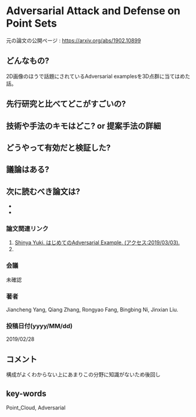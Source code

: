 # Adversarial Attack and Defense on Point Sets

元の論文の公開ページ : https://arxiv.org/abs/1902.10899

## どんなもの?
2D画像のほうで話題にされているAdversarial examplesを3D点群に当てはめた話。

## 先行研究と比べてどこがすごいの?


## 技術や手法のキモはどこ? or 提案手法の詳細

## どうやって有効だと検証した?

## 議論はある?

## 次に読むべき論文は?
-
-

### 論文関連リンク
1. [Shinya Yuki. はじめてのAdversarial Example. (アクセス:2019/03/03).](https://elix-tech.github.io/ja/2017/10/15/adversarial.html)
2.

### 会議
未確認

### 著者
Jiancheng Yang, Qiang Zhang, Rongyao Fang, Bingbing Ni, Jinxian Liu.

### 投稿日付(yyyy/MM/dd)
2019/02/28

## コメント
構成がよくわからない上にあまりこの分野に知識がないため後回し

## key-words
Point_Cloud, Adversarial